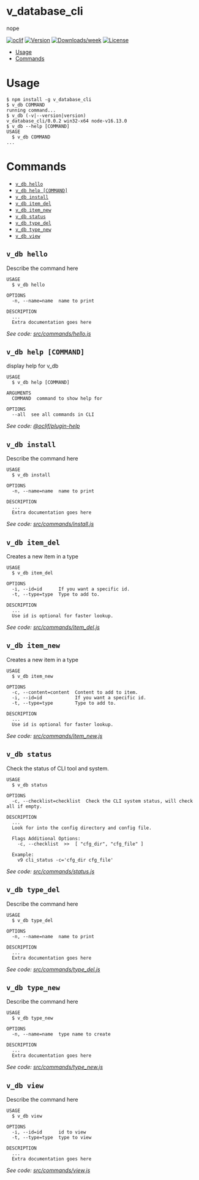 v_database_cli
==============

nope

[![oclif](https://img.shields.io/badge/cli-oclif-brightgreen.svg)](https://oclif.io)
[![Version](https://img.shields.io/npm/v/v_database_cli.svg)](https://npmjs.org/package/v_database_cli)
[![Downloads/week](https://img.shields.io/npm/dw/v_database_cli.svg)](https://npmjs.org/package/v_database_cli)
[![License](https://img.shields.io/npm/l/v_database_cli.svg)](https://github.com/V-core9/v_database_cli/blob/master/package.json)

<!-- toc -->
* [Usage](#usage)
* [Commands](#commands)
<!-- tocstop -->
# Usage
<!-- usage -->
```sh-session
$ npm install -g v_database_cli
$ v_db COMMAND
running command...
$ v_db (-v|--version|version)
v_database_cli/0.0.2 win32-x64 node-v16.13.0
$ v_db --help [COMMAND]
USAGE
  $ v_db COMMAND
...
```
<!-- usagestop -->
# Commands
<!-- commands -->
* [`v_db hello`](#v_db-hello)
* [`v_db help [COMMAND]`](#v_db-help-command)
* [`v_db install`](#v_db-install)
* [`v_db item_del`](#v_db-item_del)
* [`v_db item_new`](#v_db-item_new)
* [`v_db status`](#v_db-status)
* [`v_db type_del`](#v_db-type_del)
* [`v_db type_new`](#v_db-type_new)
* [`v_db view`](#v_db-view)

## `v_db hello`

Describe the command here

```
USAGE
  $ v_db hello

OPTIONS
  -n, --name=name  name to print

DESCRIPTION
  ...
  Extra documentation goes here
```

_See code: [src/commands/hello.js](https://github.com/V-core9/v_database_cli/blob/v0.0.2/src/commands/hello.js)_

## `v_db help [COMMAND]`

display help for v_db

```
USAGE
  $ v_db help [COMMAND]

ARGUMENTS
  COMMAND  command to show help for

OPTIONS
  --all  see all commands in CLI
```

_See code: [@oclif/plugin-help](https://github.com/oclif/plugin-help/blob/v3.2.17/src/commands/help.ts)_

## `v_db install`

Describe the command here

```
USAGE
  $ v_db install

OPTIONS
  -n, --name=name  name to print

DESCRIPTION
  ...
  Extra documentation goes here
```

_See code: [src/commands/install.js](https://github.com/V-core9/v_database_cli/blob/v0.0.2/src/commands/install.js)_

## `v_db item_del`

Creates a new item in a type

```
USAGE
  $ v_db item_del

OPTIONS
  -i, --id=id      If you want a specific id.
  -t, --type=type  Type to add to.

DESCRIPTION
  ...
  Use id is optional for faster lookup.
```

_See code: [src/commands/item_del.js](https://github.com/V-core9/v_database_cli/blob/v0.0.2/src/commands/item_del.js)_

## `v_db item_new`

Creates a new item in a type

```
USAGE
  $ v_db item_new

OPTIONS
  -c, --content=content  Content to add to item.
  -i, --id=id            If you want a specific id.
  -t, --type=type        Type to add to.

DESCRIPTION
  ...
  Use id is optional for faster lookup.
```

_See code: [src/commands/item_new.js](https://github.com/V-core9/v_database_cli/blob/v0.0.2/src/commands/item_new.js)_

## `v_db status`

Check the status of CLI tool and system.

```
USAGE
  $ v_db status

OPTIONS
  -c, --checklist=checklist  Check the CLI system status, will check all if empty.

DESCRIPTION
  ...
  Look for into the config directory and config file.

  Flags Additional Options:
    -c, --checklist  >>  [ "cfg_dir", "cfg_file" ]

  Example:
    v9 cli_status -c='cfg_dir cfg_file'
```

_See code: [src/commands/status.js](https://github.com/V-core9/v_database_cli/blob/v0.0.2/src/commands/status.js)_

## `v_db type_del`

Describe the command here

```
USAGE
  $ v_db type_del

OPTIONS
  -n, --name=name  name to print

DESCRIPTION
  ...
  Extra documentation goes here
```

_See code: [src/commands/type_del.js](https://github.com/V-core9/v_database_cli/blob/v0.0.2/src/commands/type_del.js)_

## `v_db type_new`

Describe the command here

```
USAGE
  $ v_db type_new

OPTIONS
  -n, --name=name  type name to create

DESCRIPTION
  ...
  Extra documentation goes here
```

_See code: [src/commands/type_new.js](https://github.com/V-core9/v_database_cli/blob/v0.0.2/src/commands/type_new.js)_

## `v_db view`

Describe the command here

```
USAGE
  $ v_db view

OPTIONS
  -i, --id=id      id to view
  -t, --type=type  type to view

DESCRIPTION
  ...
  Extra documentation goes here
```

_See code: [src/commands/view.js](https://github.com/V-core9/v_database_cli/blob/v0.0.2/src/commands/view.js)_
<!-- commandsstop -->
